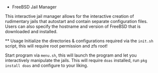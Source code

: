 * FreeBSD Jail Manager

This interactive jail manager allows for the interactive creation
of rudimentary jails that autostart and contain separate configuration
files. Users can also specify the hostname and version of FreeBSD
that is downloaded and installed.

** Usage
Initialize the directories & configurations required via the
`init.sh` script, this will require root permission and zfs root!

Start program via `menu.sh`, this will launch the program
and let you interactively manipulate the jails. This will
require `doas` installed, run `pkg install doas` and configure
to your liking.